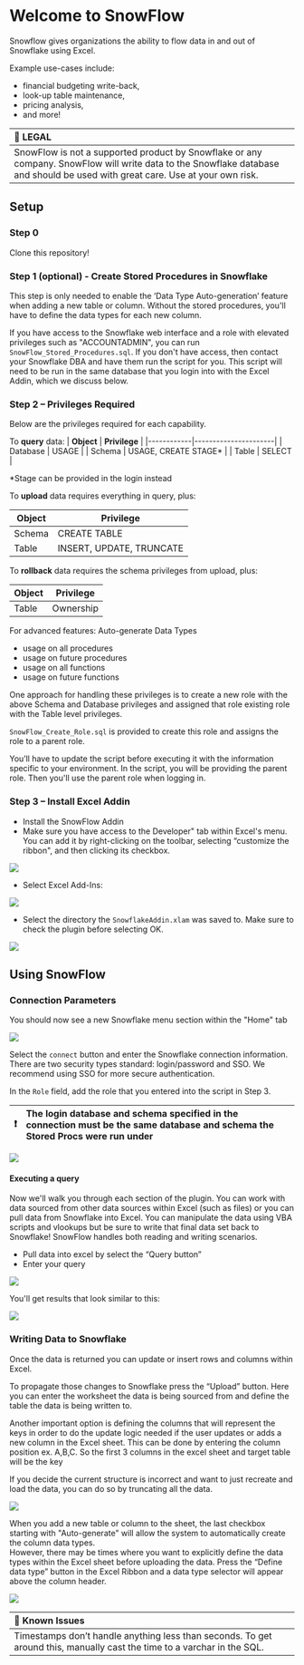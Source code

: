 # Welcome to SnowFlow

Snowflow gives organizations the ability to flow data in and out of Snowflake using Excel.

Example use-cases include:
* financial budgeting write-back,
* look-up table maintenance,
* pricing analysis,
* and more!

| :memo: LEGAL              |
|:---------------------------|
|SnowFlow is not a supported product by Snowflake or any company. SnowFlow will write data to the Snowflake database and should be used with great care. Use at your own risk. |

## Setup

### Step 0
Clone this repository!
    
### Step 1 (optional) - Create Stored Procedures in Snowflake

This step is only needed to enable the ‘Data Type Auto-generation’ feature when adding a new table or column. Without the stored procedures, you'll have to define the data types for each new column.

If you have access to the Snowflake web interface and a role with elevated privileges such as "ACCOUNTADMIN", you can run `SnowFlow_Stored_Procedures.sql`.  If you don't have access, then contact your Snowflake DBA and have them run the script for you.  This script will need to be run in the same database that you login into with the Excel Addin, which we discuss below.

### Step 2 – Privileges Required

Below are the privileges required for each capability.

To **query** data:
| **Object** | **Privilege**        |
|------------|----------------------|
| Database   | USAGE                |
| Schema     | USAGE, CREATE STAGE* |
| Table      | SELECT               |

*Stage can be provided in the login instead

To **upload** data requires everything in query, plus:

| **Object** | **Privilege**            |
|------------|--------------------------|
| Schema     | CREATE TABLE             |
| Table      | INSERT, UPDATE, TRUNCATE |

To **rollback** data requires the schema privileges from upload, plus:

| **Object** | **Privilege** |
|------------|---------------|
| Table      | Ownership     |
  
    
For advanced features: Auto-generate Data Types

* usage on all procedures
* usage on future procedures
* usage on all functions
* usage on future functions

One approach for handling these privileges is to create a new role with the above Schema and Database privileges and assigned that role existing role with the Table level privileges.

`SnowFlow_Create_Role.sql` is provided to create this role and assigns the role to a parent role.

You’ll have to update the script before executing it with the information specific to your environment. In the script, you will be providing the parent role. Then you'll use the parent role when logging in.

### Step 3 – Install Excel Addin

* Install the SnowFlow Addin
* Make sure you have access to the
Developer" tab within Excel's menu.  You can add it by right-clicking on the toolbar, selecting “customize the ribbon", and then clicking its checkbox.

![](images/image1.png)

* Select Excel Add-Ins:

![](images/image2.png)

* Select the directory the `SnowflakeAddin.xlam` was saved to.  Make sure to check the plugin before selecting OK.

![](images/image3.png)

## Using SnowFlow

### Connection Parameters
You should now see a new Snowflake menu section within the "Home" tab

![](images/image4.png)

Select the `connect` button and enter the Snowflake connection information.  There are two security types standard: login/password and SSO.  We recommend using SSO for more secure authentication.

In the `Role` field, add the role that you entered into the script in Step 3.

| :exclamation:        | The login database and schema specified in the connection must be the same database and schema the Stored Procs were run under     |
|---------------|:------------------------|

![](images/image5.png)

#### Executing a query

Now we'll walk you through each section of the plugin. You can work with data sourced from other data sources within Excel (such as files) or you can pull data from Snowflake into Excel.  You can manipulate the data using VBA scripts and vlookups but be sure to write that final data set back to Snowflake!  SnowFlow handles both reading and writing scenarios.

* Pull data into excel by select the “Query button”
* Enter your query

![](images/image6.png)

You'll get results that look similar to this:

![](images/image7.png)

### Writing Data to Snowflake
Once the data is returned you can update or insert rows and columns within Excel.

To propagate those changes to Snowflake press the “Upload” button.  Here you can enter the worksheet the data is being sourced from and define the table the data is being written to.

Another important option is defining the columns that will represent the keys in order to do the update logic needed if the user updates or adds a new column in the Excel sheet.  This can be done by entering the column position ex. A,B,C.  So the first 3 columns in the excel sheet and target table will be the key

If you decide the current structure is incorrect and want to just recreate and load the data, you can do so by truncating all the data.

![](images/image8.png)

When you add a new table or column to the sheet, the last checkbox starting with "Auto-generate" will allow the system to automatically create the column data types.  
However, there may be times where you want to explicitly define the data types within the Excel sheet before uploading the data. Press the “Define data type” button in the Excel Ribbon and a data type selector will appear above the column header.

![](images/image9.png)

| :wrench: Known Issues              |
|:---------------------------|
| Timestamps don’t handle anything less than seconds. To get around this, manually cast the time to a varchar in the SQL. |


